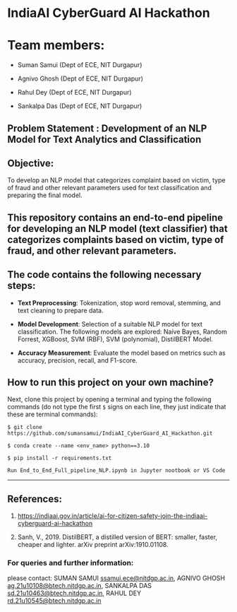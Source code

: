 # IndiaAI CyberGuard AI Hackathon

# Team members: 

- Suman Samui (Dept of ECE, NIT Durgapur)

- Agnivo Ghosh (Dept of ECE, NIT Durgapur)

- Rahul Dey (Dept of ECE, NIT Durgapur)

- Sankalpa Das (Dept of ECE, NIT Durgapur)

## Problem Statement : Development of an NLP Model for Text Analytics and Classification

## Objective:
To develop an NLP model that categorizes complaint based on victim, type
of fraud and other relevant parameters used for text classification and
preparing the final model.

## This repository contains an end-to-end pipeline for developing an NLP model (text classifier) that categorizes complaints based on victim, type of fraud, and other relevant parameters. 

## The code contains the following necessary steps:

- **Text Preprocessing**: Tokenization, stop word removal, stemming, and text cleaning to prepare data.
- **Model Development**: Selection of a suitable NLP model for text classification. The following models are explored: Naive Bayes, Random Forrest, XGBoost, SVM (RBF), SVM (polynomial), DistilBERT Model. 

- **Accuracy Measurement**: Evaluate the model based on metrics such as accuracy, precision, recall, and F1-score.

## How to run this project on your own machine?


Next, clone this project by opening a terminal and typing the following commands (do not type the first `$` signs on each line, they just indicate that these are terminal commands):

    $ git clone https://github.com/sumansamui/IndiaAI_CyberGuard_AI_Hackathon.git
    
    $ conda create --name <env_name> python==3.10

    $ pip install -r requirements.txt

    Run End_to_End_Full_pipeline_NLP.ipynb in Jupyter nootbook or VS Code
--------------------------------------------------------------------------

## References:

1. https://indiaai.gov.in/article/ai-for-citizen-safety-join-the-indiaai-cyberguard-ai-hackathon

2. Sanh, V., 2019. DistilBERT, a distilled version of BERT: smaller, faster, cheaper and lighter. arXiv preprint arXiv:1910.01108.


### For queries and further information:

please contact: 
SUMAN SAMUI <ssamui.ece@nitdgp.ac.in>, 
AGNIVO GHOSH <ag.21u10108@btech.nitdgp.ac.in>,
SANKALPA DAS <sd.21u10463@btech.nitdgp.ac.in>,
RAHUL DEY <rd.21u10545@btech.nitdgp.ac.in>
 
